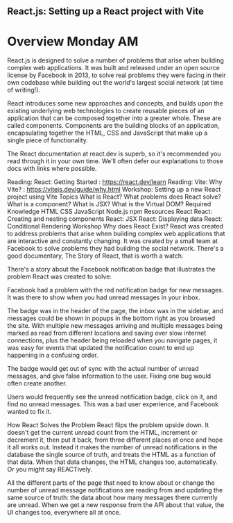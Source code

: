 ## React.js: Setting up a React project with Vite

# Overview Monday AM

React.js is designed to solve a number of problems that arise when building complex web applications. It was built and released under an open source license by Facebook in 2013, to solve real problems they were facing in their own codebase while building out the world's largest social network (at time of writing!).

React introduces some new approaches and concepts, and builds upon the existing underlying web technologies to create reusable pieces of an application that can be composed together into a greater whole. These are called components. Components are the building blocks of an application, encapsulating together the HTML, CSS and JavaScript that make up a single piece of functionality.

The React documentation at react.dev is superb, so it's recommended you read through it in your own time. We'll often defer our explanations to those docs with links where possible.

Reading: React: Getting Started : https://react.dev/learn
Reading: Vite: Why Vite? : https://vitejs.dev/guide/why.html
Workshop: Setting up a new React project using Vite
Topics
What is React?
What problems does React solve?
What is a component?
What is JSX?
What is the Virtual DOM?
Required Knowledge
HTML
CSS
JavaScript
Node.js
npm
Resources
React
React: Creating and nesting components
React: JSX
React: Displaying data
React: Conditional Rendering
Workshop
Why does React Exist?
React was created to address problems that arise when building complex web applications that are interactive and constantly changing. It was created by a small team at Facebook to solve problems they had building the social network. There's a good documentary, The Story of React, that is worth a watch.

There's a story about the Facebook notification badge that illustrates the problem React was created to solve:

Facebook had a problem with the red notification badge for new messages. It was there to show when you had unread messages in your inbox.

The badge was in the header of the page, the inbox was in the sidebar, and messages could be shown in popups in the bottom right as you browsed the site. With multiple new messages arriving and multiple messages being marked as read from different locations and saving over slow internet connections, plus the header being reloaded when you navigate pages, it was easy for events that updated the notification count to end up happening in a confusing order.

The badge would get out of sync with the actual number of unread messages, and give false information to the user. Fixing one bug would often create another.

Users would frequently see the unread notification badge, click on it, and find no unread messages. This was a bad user experience, and Facebook wanted to fix it.

How React Solves the Problem
React flips the problem upside down. It doesn't get the current unread count from the HTML, increment or decrement it, then put it back, from three different places at once and hope it all works out. Instead it makes the number of unread notifications in the database the single source of truth, and treats the HTML as a function of that data. When that data changes, the HTML changes too, automatically. Or you might say REACTively.

All the different parts of the page that need to know about or change the number of unread message notifications are reading from and updating the same source of truth: the data about how many messages there currently are unread. When we get a new response from the API about that value, the UI changes too, everywhere all at once.
